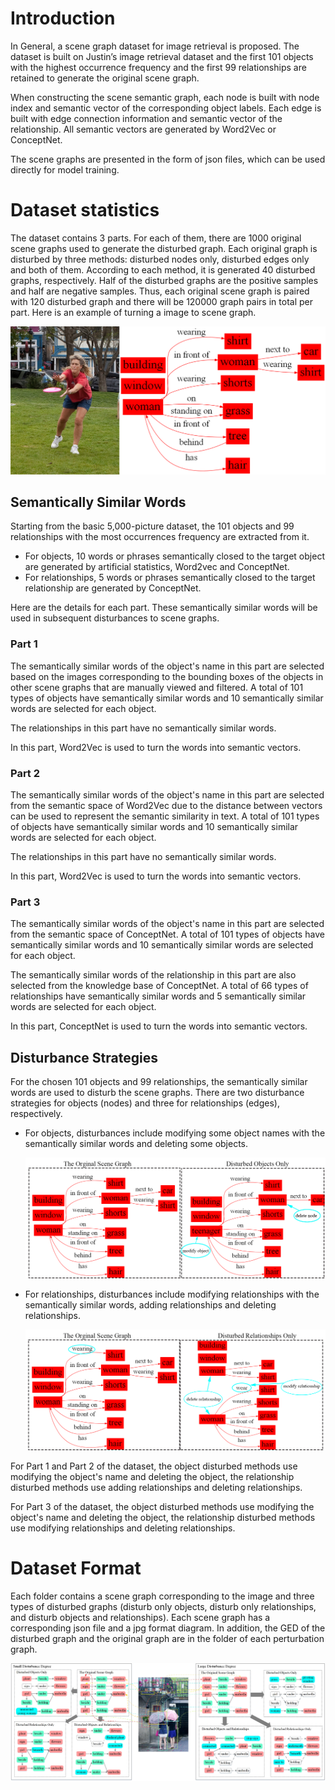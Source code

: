 # Introduction

In General, a scene graph dataset for image retrieval is proposed. The dataset is built on Justin’s image retrieval dataset and the first 101 objects with the highest occurrence frequency and the first 99 relationships are retained to generate the original scene graph.

When constructing the scene semantic graph, each node is built with node index and semantic vector of the corresponding object labels. Each edge is built with edge connection information and semantic vector of the relationship. All semantic vectors are generated by Word2Vec or ConceptNet. 

The scene graphs are presented in the form of json files, which can be used directly for model training.

# Dataset statistics

The dataset contains 3 parts. For each of them, there are 1000 original scene graphs used to generate the disturbed graph. Each original graph is disturbed by three methods: disturbed nodes only, disturbed edges only and both of them. According to each method, it is generated 40 disturbed graphs, respectively. Half of the disturbed graphs are the positive samples and half are negative samples. Thus, each original scene graph is paired with 120 disturbed graph and there will be 120000 graph pairs in total per part. Here is an example of turning a image to scene graph.

![](res/example.png)

## Semantically Similar Words

Starting from the basic 5,000-picture dataset, the 101 objects and 99 relationships with the most occurrences frequency are extracted from it.

- For objects, 10 words or phrases semantically closed to the target object are generated by artificial statistics, Word2vec and ConceptNet.
- For relationships, 5 words or phrases semantically closed to the target relationship are generated by ConceptNet.

Here are the details for each part. These semantically similar words will be used in subsequent disturbances to scene graphs.

### Part 1

The semantically similar words of the object's name in this part are selected based on the images corresponding to the bounding boxes of the objects in other scene graphs that are manually viewed and filtered. A total of 101 types of objects have semantically similar words and 10 semantically similar words are selected for each object.

The relationships in this part have no semantically similar words.

In this part, Word2Vec is used to turn the words into semantic vectors.

### Part 2

The semantically similar words of the object's name in this part are selected from the semantic space of Word2Vec due to the distance between vectors can be used to represent the semantic similarity in text. A total of 101 types of objects have semantically similar words and 10 semantically similar words are selected for each object.

The relationships in this part have no semantically similar words.

In this part, Word2Vec is used to turn the words into semantic vectors.

### Part 3

The semantically similar words of the object's name in this part are selected from the semantic space of ConceptNet. A total of 101 types of objects have semantically similar words and 10 semantically similar words are selected for each object.

The semantically similar words of the relationship in this part are also selected from the knowledge base of ConceptNet. A total of 66 types of relationships have semantically similar words and 5 semantically similar words are selected for each object. 

In this part, ConceptNet is used to turn the words into semantic vectors.

## Disturbance Strategies

For the chosen 101 objects and 99 relationships, the semantically similar words are used to disturb the scene graphs. There are two disturbance strategies for objects (nodes) and three for relationships (edges), respectively.

- For objects, disturbances include modifying some object names with the semantically similar words and deleting some objects.

  ![](res/obj_only.png)

- For relationships, disturbances include modifying relationships with the semantically similar words, adding relationships and deleting relationships. 

  ![](res/rela_only.png)

For Part 1 and Part 2 of the dataset, the object disturbed methods use modifying the object's name and deleting the object, the relationship disturbed methods use adding relationships and deleting relationships.

For Part 3 of the dataset,  the object disturbed methods use modifying the object's name and deleting the object, the relationship disturbed methods use modifying relationships and deleting relationships.



# Dataset Format

Each folder contains a scene graph corresponding to the image and three types of disturbed graphs (disturb only objects, disturb only relationships, and disturb objects and relationships). Each scene graph has a corresponding json file and a jpg format diagram. In addition, the GED of the disturbed graph and the original graph are in the folder of each perturbation graph.


![](res/main_figure_1.jpg)
